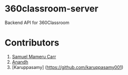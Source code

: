 # 360classroom-server
Backend API for 360Classroom

# Contributors
1. [Samuel Mameru Carr](https://github.com/mameru-carr)
2. [Anandh](https://github.com/M-Anandh)
3. [Karuppasamy] (https://github.com/karuppasamy001)
